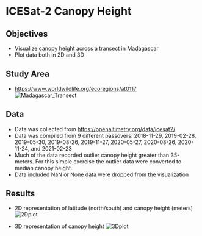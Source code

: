 # ICESat-2 Canopy Height

## Objectives

- Visualize canopy height across a transect in Madagascar
- Plot data both in 2D and 3D

## Study Area
- https://www.worldwildlife.org/ecoregions/at0117
![Madagascar_Transect]('./plots/Madagascar.png')


## Data
- Data was collected from https://openaltimetry.org/data/icesat2/
- Data was compiled from 9 different passovers: 2018-11-29, 2019-02-28, 2019-05-30, 2019-08-26, 2019-11-27, 2020-05-27, 2020-08-26, 2020-11-24, and 2021-02-23
- Much of the data recorded outlier canopy height greater than 35-meters. For this simple exercise the outlier data were converted to median canopy height.
- Data included NaN or None data were dropped from the visualization

## Results
- 2D representation of latitude (north/south) and canopy height (meters)
![2Dplot]('./plots/Canopy2D.png')

- 3D representation of canopy height
![3Dplot]('./plots/Canopy3D.png')